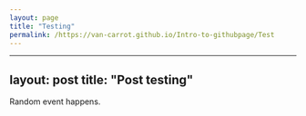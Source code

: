 ```yaml
---
layout: page
title: "Testing"
permalink: /https://van-carrot.github.io/Intro-to-githubpage/Test
---
```



---
layout: post
title: "Post testing"
---
Random event happens.
